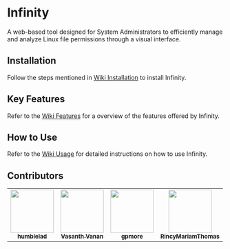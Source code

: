 # Infinity

A web-based tool designed for System Administrators to efficiently manage and analyze Linux file permissions through a visual interface.

## Installation
Follow the steps mentioned in [Wiki Installation](https://github.com/humblelad/Infinity/wiki/2.-Installation) to install Infinity.

## Key Features
Refer to the [Wiki Features](https://github.com/humblelad/Infinity/wiki/3.-Features) for a overview of the features offered by Infinity.

## How to Use
Refer to the [Wiki Usage](https://github.com/humblelad/Infinity/wiki/4.-App-Usage) for detailed instructions on how to use Infinity.

## Contributors

<table>
  <tr>
    <td align="center"><a href="https://github.com/humblelad"><img src="https://avatars.githubusercontent.com/u/30574278?v=4" width="100px;" alt=""/><br /><sub><b>humblelad</b></sub></a><br /></td>
    <td align="center"><a href="https://github.com/VasanthVanan"><img src="https://avatars.githubusercontent.com/u/30904627?v=4" width="100px;" alt=""/><br /><sub><b>Vasanth Vanan</b></sub></a><br /></td>
    <td align="center"><a href="https://github.com/gpmore"><img src="https://avatars.githubusercontent.com/u/107632464?v=4" width="100px;" alt=""/><br /><sub><b>gpmore</b></sub></a><br /></td>
    <td align="center"><a href="https://github.com/RincyMariamThomas"><img src="https://avatars.githubusercontent.com/u/51988830?v=4" width="100px;" alt=""/><br /><sub><b>RincyMariamThomas</b></sub></a><br /></td>
</table>
